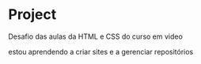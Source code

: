 # Project
 Desafio das aulas da HTML e CSS do curso em video

estou aprendendo a criar sites e a gerenciar repositórios

